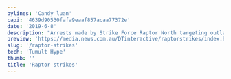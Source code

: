 ```yaml
---
bylines: 'Candy luan'
capi: '4639d90530fafa9eaaf857acaa77372e'
date: '2019-6-8'
description: "Arrests made by Strike Force Raptor North targeting outlaw motorcycle gangs (OMCG)"
preview: 'https://media.news.com.au/DTinteractive/raptorstrikes/index.html'
slug: '/raptor-strikes'
tech: 'Tumult Hype'
thumb: ''
title: 'Raptor strikes'
---
```

